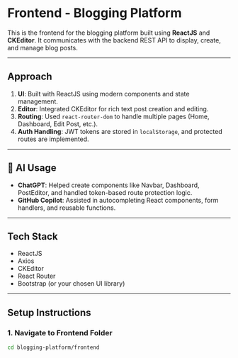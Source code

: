 


#  Frontend - Blogging Platform

This is the frontend for the blogging platform built using **ReactJS** and **CKEditor**. It communicates with the backend REST API to display, create, and manage blog posts.

---

##  Approach

1. **UI**: Built with ReactJS using modern components and state management.
2. **Editor**: Integrated CKEditor for rich text post creation and editing.
3. **Routing**: Used `react-router-dom` to handle multiple pages (Home, Dashboard, Edit Post, etc.).
4. **Auth Handling**: JWT tokens are stored in `localStorage`, and protected routes are implemented.

---

## 🤖 AI Usage

- **ChatGPT**: Helped create components like Navbar, Dashboard, PostEditor, and handled token-based route protection logic.
- **GitHub Copilot**: Assisted in autocompleting React components, form handlers, and reusable functions.

---

##  Tech Stack

- ReactJS
- Axios
- CKEditor
- React Router
- Bootstrap (or your chosen UI library)

---

## Setup Instructions

### 1. Navigate to Frontend Folder

```bash
cd blogging-platform/frontend
